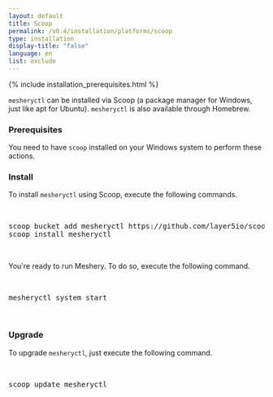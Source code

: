 ```yaml
--- 
layout: default
title: Scoop
permalink: /v0.4/installation/platforms/scoop
type: installation
display-title: "false"
language: en
list: exclude
---
```


{% include installation_prerequisites.html %}

`mesheryctl` can be installed via Scoop (a package manager for Windows, just like apt for Ubuntu). `mesheryctl` is also available through Homebrew.
### Prerequisites

You need to have `scoop` installed on your Windows system to perform these actions.

### Install

To install `mesheryctl` using Scoop, execute the following commands.

<pre class="codeblock-pre clipboardjs codeblock"><div class="codeblock">
<div class="clipboardjs">
scoop bucket add mesheryctl https://github.com/layer5io/scoop-bucket.git
scoop install mesheryctl

</div></div>
</pre>

You're ready to run Meshery. To do so, execute the following command.

<pre class="codeblock-pre clipboardjs codeblock"><div class="codeblock">
<div class="clipboardjs">
mesheryctl system start

</div></div>
</pre>
### Upgrade

To upgrade `mesheryctl`, just execute the following command.

<pre class="codeblock-pre"><div class="codeblock">
<div class="clipboardjs">
scoop update mesheryctl

</div></div>
</pre>
